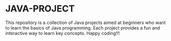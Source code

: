 # JAVA-PROJECT
This repository is a collection of Java projects aimed at beginners who want to learn the basics of Java programming. Each project provides a fun and interactive way to learn key concepts.  Happy coding!!!

